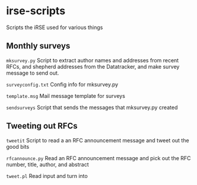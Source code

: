 # irse-scripts
Scripts the iRSE used for various things

## Monthly surveys
`mksurvey.py`
Script to extract author names and addresses from recent RFCs, and shepherd addresses from the Datatracker, 
and make survey message to send out.

`surveyconfig.txt`
Config info for mksurvey.py

`template.msg`
Mail message template for surveys

`sendsurveys`
Script that sends the messages that mksurvey.py created

## Tweeting out RFCs

`tweetit`
Script to read a an RFC announcement message and tweet out the good bits

`rfcannounce.py`
Read an RFC announcement message and pick out the RFC number, title, author, and abstract

`tweet.pl`
Read input and turn into 
